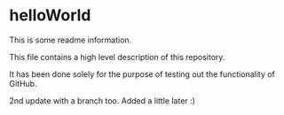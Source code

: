 # helloWorld

This is some readme information.

This file contains a high level description of this repository.

It has been done solely for the purpose of testing out the functionality of GitHub.

2nd update with a branch too.
Added a little later :)
